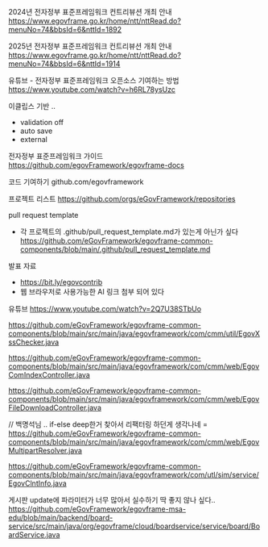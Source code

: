 2024년 전자정부 표준프레임워크 컨트리뷰션 개최 안내
https://www.egovframe.go.kr/home/ntt/nttRead.do?menuNo=74&bbsId=6&nttId=1892

2025년 전자정부 표준프레임워크 컨트리뷰션 개최 안내
https://www.egovframe.go.kr/home/ntt/nttRead.do?menuNo=74&bbsId=6&nttId=1914

유튜브 - 전자정부 표준프레임워크 오픈소스 기여하는 방법
https://www.youtube.com/watch?v=h6RL78ysUzc

이클립스 기반 .. 
- validation off
- auto save
- external

전자정부 표준프레임워크 가이드
https://github.com/egovFramework/egovframe-docs

코드 기여하기 
github.com/egovframework

프로젝트 리스트 
https://github.com/orgs/eGovFramework/repositories

pull request template
- 각 프로젝트의 .github/pull_request_template.md가 있는게 아닌가 싶다
https://github.com/eGovFramework/egovframe-common-components/blob/main/.github/pull_request_template.md

발표 자료 
- https://bit.ly/egovcontrib
- 웹 브라우저로 사용가능한 AI 링크 첨부 되어 있다

유튜브 
https://www.youtube.com/watch?v=2Q7U38STbUo



https://github.com/eGovFramework/egovframe-common-components/blob/main/src/main/java/egovframework/com/cmm/util/EgovXssChecker.java

https://github.com/eGovFramework/egovframe-common-components/blob/main/src/main/java/egovframework/com/cmm/web/EgovComIndexController.java

https://github.com/eGovFramework/egovframe-common-components/blob/main/src/main/java/egovframework/com/cmm/web/EgovFileDownloadController.java

// 백명석님 .. if-else deep한거 찾아서 리팩터링 하던게 생각나네 =
https://github.com/eGovFramework/egovframe-common-components/blob/main/src/main/java/egovframework/com/cmm/web/EgovMultipartResolver.java


https://github.com/eGovFramework/egovframe-common-components/blob/main/src/main/java/egovframework/com/utl/sim/service/EgovClntInfo.java


게시판 update에 파라미터가 너무 많아서 실수하기 딱 좋지 않나 싶다.. 
https://github.com/eGovFramework/egovframe-msa-edu/blob/main/backend/board-service/src/main/java/org/egovframe/cloud/boardservice/service/board/BoardService.java